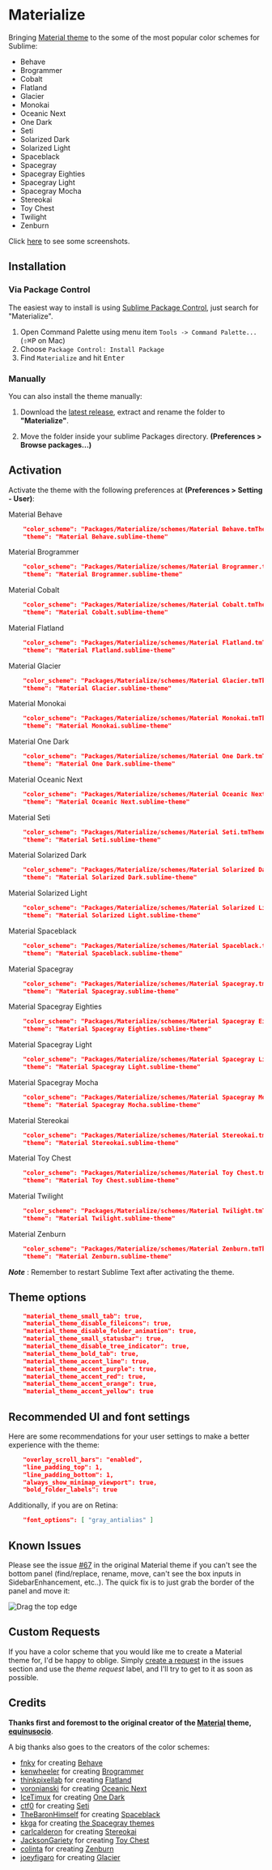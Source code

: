# Materialize
Bringing [Material theme](https://github.com/equinusocio/material-theme) to the some of the most popular color schemes for Sublime:

* Behave
* Brogrammer
* Cobalt
* Flatland
* Glacier
* Monokai
* Oceanic Next
* One Dark
* Seti
* Solarized Dark
* Solarized Light
* Spaceblack
* Spacegray
* Spacegray Eighties
* Spacegray Light
* Spacegray Mocha
* Stereokai
* Toy Chest
* Twilight
* Zenburn

Click [here](/Screenshots.md) to see some screenshots.

## Installation

### Via Package Control

The easiest way to install is using [Sublime Package Control](https://packagecontrol.io/installation), just search for "Materialize".

1. Open Command Palette using menu item `Tools -> Command Palette...` (<kbd>⇧</kbd><kbd>⌘</kbd><kbd>P</kbd> on Mac)
2. Choose `Package Control: Install Package`
3. Find `Materialize` and hit <kbd>Enter</kbd>


### Manually

You can also install the theme manually:

1. Download the [latest release](https://github.com/saadq/Materialize/releases/latest), extract and rename the folder to **"Materialize"**.

2. Move the folder inside your sublime Packages directory. **(Preferences > Browse packages...)**


## Activation
Activate the theme with the following preferences at  **(Preferences > Setting - User)**:

Material Behave
```json
    "color_scheme": "Packages/Materialize/schemes/Material Behave.tmTheme",
    "theme": "Material Behave.sublime-theme"
```

Material Brogrammer
```json
    "color_scheme": "Packages/Materialize/schemes/Material Brogrammer.tmTheme",
    "theme": "Material Brogrammer.sublime-theme"
```

Material Cobalt
```json
    "color_scheme": "Packages/Materialize/schemes/Material Cobalt.tmTheme",
    "theme": "Material Cobalt.sublime-theme"
```

Material Flatland
```json
    "color_scheme": "Packages/Materialize/schemes/Material Flatland.tmTheme",
    "theme": "Material Flatland.sublime-theme"
```

Material Glacier
```json
    "color_scheme": "Packages/Materialize/schemes/Material Glacier.tmTheme",
    "theme": "Material Glacier.sublime-theme"
```

Material Monokai
```json
    "color_scheme": "Packages/Materialize/schemes/Material Monokai.tmTheme",
    "theme": "Material Monokai.sublime-theme"
```

Material One Dark
```json
    "color_scheme": "Packages/Materialize/schemes/Material One Dark.tmTheme",
    "theme": "Material One Dark.sublime-theme"
```

Material Oceanic Next
```json
    "color_scheme": "Packages/Materialize/schemes/Material Oceanic Next.tmTheme",
    "theme": "Material Oceanic Next.sublime-theme"
```

Material Seti
```json
    "color_scheme": "Packages/Materialize/schemes/Material Seti.tmTheme",
    "theme": "Material Seti.sublime-theme"
```

Material Solarized Dark
```json
    "color_scheme": "Packages/Materialize/schemes/Material Solarized Dark.tmTheme",
    "theme": "Material Solarized Dark.sublime-theme"
```

Material Solarized Light
```json
    "color_scheme": "Packages/Materialize/schemes/Material Solarized Light.tmTheme",
    "theme": "Material Solarized Light.sublime-theme"
```

Material Spaceblack
```json
    "color_scheme": "Packages/Materialize/schemes/Material Spaceblack.tmTheme",
    "theme": "Material Spaceblack.sublime-theme"
```

Material Spacegray
```json
    "color_scheme": "Packages/Materialize/schemes/Material Spacegray.tmTheme",
    "theme": "Material Spacegray.sublime-theme"
```

Material Spacegray Eighties
```json
    "color_scheme": "Packages/Materialize/schemes/Material Spacegray Eighties.tmTheme",
    "theme": "Material Spacegray Eighties.sublime-theme"
```

Material Spacegray Light
```json
    "color_scheme": "Packages/Materialize/schemes/Material Spacegray Light.tmTheme",
    "theme": "Material Spacegray Light.sublime-theme"
```

Material Spacegray Mocha
```json
    "color_scheme": "Packages/Materialize/schemes/Material Spacegray Mocha.tmTheme",
    "theme": "Material Spacegray Mocha.sublime-theme"
```

Material Stereokai
```json
    "color_scheme": "Packages/Materialize/schemes/Material Stereokai.tmTheme",
    "theme": "Material Stereokai.sublime-theme"
```

Material Toy Chest
```json
    "color_scheme": "Packages/Materialize/schemes/Material Toy Chest.tmTheme",
    "theme": "Material Toy Chest.sublime-theme"
```

Material Twilight
```json
    "color_scheme": "Packages/Materialize/schemes/Material Twilight.tmTheme",
    "theme": "Material Twilight.sublime-theme"
```

Material Zenburn
```json
    "color_scheme": "Packages/Materialize/schemes/Material Zenburn.tmTheme",
    "theme": "Material Zenburn.sublime-theme"
```

***Note*** : Remember to restart Sublime Text after activating the theme.

## Theme options

```json
    "material_theme_small_tab": true,
    "material_theme_disable_fileicons": true,
    "material_theme_disable_folder_animation": true,
    "material_theme_small_statusbar": true,
    "material_theme_disable_tree_indicator": true,
    "material_theme_bold_tab": true,
    "material_theme_accent_lime": true,
    "material_theme_accent_purple": true,
    "material_theme_accent_red": true,
    "material_theme_accent_orange": true,
    "material_theme_accent_yellow": true
```

## Recommended UI and font settings
Here are some recommendations for your user settings to make a better experience with the theme:

```json
    "overlay_scroll_bars": "enabled",
    "line_padding_top": 1,
    "line_padding_bottom": 1,
    "always_show_minimap_viewport": true,
    "bold_folder_labels": true
```

Additionally, if you are on Retina:

```json
    "font_options": [ "gray_antialias" ]
```

## Known Issues
Please see the issue [#67](https://github.com/equinusocio/material-theme/issues/67) in the original Material theme if you can't see the bottom panel (find/replace, rename, move, can't see the box inputs in SidebarEnhancement, etc..). The quick fix is to just grab the border of the panel and move it:

![Drag the top edge](https://cloud.githubusercontent.com/assets/474329/8178894/a0dd09c0-1412-11e5-8ecf-f7f9ade439ae.gif)

## Custom Requests
If you have a color scheme that you would like me to create a Material theme for, I'd be happy to oblige. Simply [create a request](https://github.com/saadq/Materialize/issues/new) in the issues section and use the *theme request* label, and I'll try to get to it as soon as possible.

## Credits
**Thanks first and foremost to the original creator of the [Material](https://github.com/equinusocio/material-theme) theme, [equinusocio](https://github.com/equinusocio)**.

A big thanks also goes to the creators of the color schemes:

* [fnky](https://github.com/fnky) for creating [Behave](https://github.com/fnky/behave-theme)
* [kenwheeler](https://github.com/kenwheeler) for creating [Brogrammer](https://github.com/kenwheeler/brogrammer-theme)
* [thinkpixellab](https://github.com/thinkpixellab) for creating [Flatland](https://github.com/thinkpixellab/flatland)
* [voronianski](https://github.com/voronianski) for creating [Oceanic Next](https://github.com/voronianski/oceanic-next-color-scheme)
* [IceTimux](https://github.com/IceTimux) for creating [One Dark](https://github.com/IceTimux/one-dark-sublime-text-3-color-scheme)
* [ctf0](https://github.com/ctf0) for creating [Seti](https://github.com/ctf0/Seti_ST3)
* [TheBaronHimself](https://github.com/TheBaronHimself) for creating [Spaceblack](https://github.com/TheBaronHimself/Spaceblack)
* [kkga](https://github.com/kkga) for creating [the Spacegray themes](https://github.com/kkga/spacegray)
* [carlcalderon](https://github.com/carlcalderon) for creating [Stereokai](https://github.com/carlcalderon/sublime-color-schemes)
* [JacksonGariety](https://github.com/JacksonGariety) for creating [Toy Chest](https://github.com/JacksonGariety/Toy-Chest-Theme)
* [colinta](https://github.com/colinta) for creating [Zenburn](https://github.com/colinta/zenburn)
* [joeyfigaro](https://github.com/joeyfigaro) for creating [Glacier](https://github.com/shovelandsandbox/glacier-theme)
